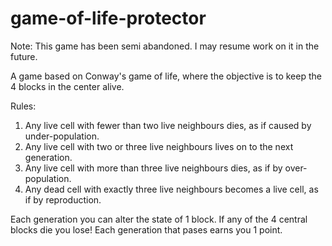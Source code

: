 # game-of-life-protector

Note: This game has been semi abandoned. I may resume work on it in the future.

A game based on Conway's game of life, where the objective is to keep the 4 blocks in the center alive.<br>

Rules: <br>
1) Any live cell with fewer than two live neighbours dies, as if caused by under-population.<br>
2) Any live cell with two or three live neighbours lives on to the next generation.<br>
3) Any live cell with more than three live neighbours dies, as if by over-population.<br>
4) Any dead cell with exactly three live neighbours becomes a live cell, as if by reproduction.<br>

Each generation you can alter the state of 1 block. If any of the 4 central blocks die you lose! Each generation that pases earns you 1 point.
